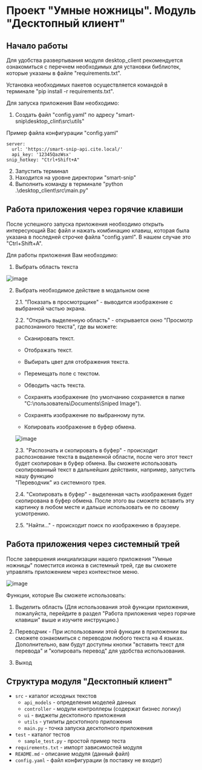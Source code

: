
# Проект "Умные ножницы". Модуль "Десктопный клиент"

## Начало работы
Для удобства развертывания модуля desktop_client рекомендуется ознакомиться с перечнем необходимых для установки библиотек, которые указаны в файле "requirements.txt".

Установка необходимых пакетов осуществляется командой в терминале "pip install -r requirements.txt".

Для запуска приложения Вам необходимо:
1) Создать файл "config.yaml" по адресу "smart-snip\desktop_clint\src\utils"

Пример файла конфигурации "config.yaml"
```
server:
  url: 'https://smart-snip-api.cite.local/'
  api_key: '12345QazWsx'
snip_hotkey: "Ctrl+Shift+A"
```
2) Запустить терминал
3) Находится на уровне директории "smart-snip"
4) Выполнить команду в терминале "python .\desktop_client\src\main.py"

## Работа приложения через горячие клавиши

После успешного запуска приложения необходимо открыть интересующий Вас файл и нажать комбинацию клавиш, которая была указана в последней строчке файла "config.yaml". В нашем случае это "Ctrl+Shift+A".

Для работы приложения Вам необходимо:
1) Выбрать область текста
   
![image](https://github.com/aleksandr-mulyavin/smart-snip/assets/149711009/7a40f72f-715c-428d-8601-e57d7d9fd549)


2) Выбрать необходимое действие в модальном окне 
   
   2.1. "Показать в просмотрщике" - выводится изображение с выбранной частью экрана.
   
   2.2. "Открыть выделенную область" - открывается окно "Просмотр распознанного текста", где вы можете:

      * Сканировать текст.
   
      * Отображать текст.
   
      * Выбирать цвет для отображения текста.
   
      * Перемещать поле с текстом.
   
      * Обводить часть текста.
   
      * Сохранять изображение (по умолчанию сохраняется в папке "C:\пользователь\Documents\Sniped Image").
   
      * Сохранять изображение по выбранному пути.
   
      * Копировать изображение в буфер обмена.

      ![image](https://github.com/aleksandr-mulyavin/smart-snip/assets/149711009/2753dcd3-9442-4bf7-8149-2eb8e7aa3d16)

   2.3. "Распознать и скопировать в буфер" - происходит распознование текста в выделенной области, после чего этот текст будет скопирован в буфер обмена. Вы сможете использовать скопированный текст в дальнейших действиях, например, запустить нашу функцию      
        "Переводчик" из системного трея.

   2.4. "Скопировать в буфер" - выделенная часть изображения будет скопирована в буфер обмена. После этого вы сможете вставить эту картинку в любом месте и дальше использовать ее по своему усмотрению.

   2.5. "Найти..." - происходит поиск по изображению в браузере. 


## Работа приложения через системный трей

После завершения инициализации нашего приложения "Умные ножницы" поместится иконка в системный трей, где вы сможете управлять приложением через контекстное меню.

![image](https://github.com/aleksandr-mulyavin/smart-snip/assets/149711009/c646c876-503e-4fe8-83b6-10be110979e3)
 

Функции, которые Вы сможете использовать:

1) Выделить область (Для использования этой функции приложения, пожалуйста, перейдите в раздел "Работа приложения через горячие клавиши" выше и изучите инструкцию.)

2) Переводчик - При использовании этой функции в приложении вы сможете ознакомиться с переводом любого текста на 4 языках. Дополнительно, вам будут доступны кнопки "вставить текст для перевода" и "копировать перевод" для удобства использования.

3) Выход


## Структура модуля "Десктопный клиент"
* ```src``` - каталог исходных текстов
  * ```api_models``` - определения моделей данных
  * ```controller``` - модули контроллеры (содержат бизнес логику)
  * ```ui``` - виджеты десктопного приложения
  * ```utils``` - утилиты десктопного приложения
  * ```main.py``` - точка запуска десктопного приложения
* ```test``` - каталог тестов
  * ```sample_test.py``` - простой пример теста
* ```requirements.txt``` - импорт зависимостей модуля
* ```README.md``` - описание модуля (данный файл)
* ```config.yaml``` - файл конфигурации (в поставку не входит)
